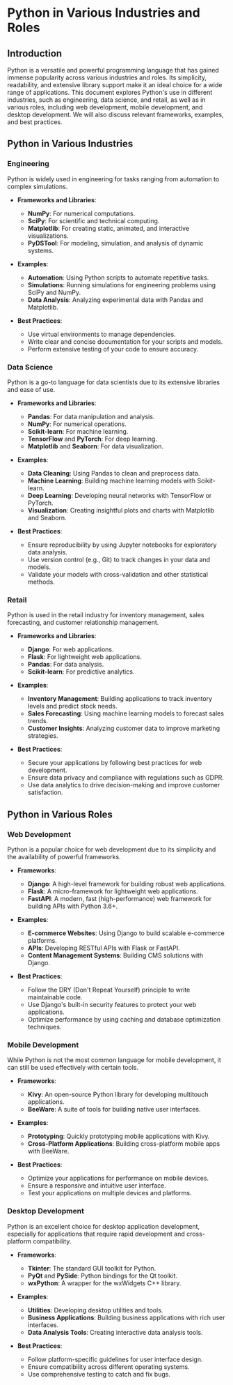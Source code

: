 # Python in Various Industries and Roles

## Introduction

Python is a versatile and powerful programming language that has gained immense popularity across various industries and roles. Its simplicity, readability, and extensive library support make it an ideal choice for a wide range of applications. This document explores Python's use in different industries, such as engineering, data science, and retail, as well as in various roles, including web development, mobile development, and desktop development. We will also discuss relevant frameworks, examples, and best practices.

## Python in Various Industries

### Engineering

Python is widely used in engineering for tasks ranging from automation to complex simulations.

- **Frameworks and Libraries**:

  - **NumPy**: For numerical computations.
  - **SciPy**: For scientific and technical computing.
  - **Matplotlib**: For creating static, animated, and interactive visualizations.
  - **PyDSTool**: For modeling, simulation, and analysis of dynamic systems.

- **Examples**:

  - **Automation**: Using Python scripts to automate repetitive tasks.
  - **Simulations**: Running simulations for engineering problems using SciPy and NumPy.
  - **Data Analysis**: Analyzing experimental data with Pandas and Matplotlib.

- **Best Practices**:
  - Use virtual environments to manage dependencies.
  - Write clear and concise documentation for your scripts and models.
  - Perform extensive testing of your code to ensure accuracy.

### Data Science

Python is a go-to language for data scientists due to its extensive libraries and ease of use.

- **Frameworks and Libraries**:

  - **Pandas**: For data manipulation and analysis.
  - **NumPy**: For numerical operations.
  - **Scikit-learn**: For machine learning.
  - **TensorFlow** and **PyTorch**: For deep learning.
  - **Matplotlib** and **Seaborn**: For data visualization.

- **Examples**:

  - **Data Cleaning**: Using Pandas to clean and preprocess data.
  - **Machine Learning**: Building machine learning models with Scikit-learn.
  - **Deep Learning**: Developing neural networks with TensorFlow or PyTorch.
  - **Visualization**: Creating insightful plots and charts with Matplotlib and Seaborn.

- **Best Practices**:
  - Ensure reproducibility by using Jupyter notebooks for exploratory data analysis.
  - Use version control (e.g., Git) to track changes in your data and models.
  - Validate your models with cross-validation and other statistical methods.

### Retail

Python is used in the retail industry for inventory management, sales forecasting, and customer relationship management.

- **Frameworks and Libraries**:

  - **Django**: For web applications.
  - **Flask**: For lightweight web applications.
  - **Pandas**: For data analysis.
  - **Scikit-learn**: For predictive analytics.

- **Examples**:

  - **Inventory Management**: Building applications to track inventory levels and predict stock needs.
  - **Sales Forecasting**: Using machine learning models to forecast sales trends.
  - **Customer Insights**: Analyzing customer data to improve marketing strategies.

- **Best Practices**:
  - Secure your applications by following best practices for web development.
  - Ensure data privacy and compliance with regulations such as GDPR.
  - Use data analytics to drive decision-making and improve customer satisfaction.

## Python in Various Roles

### Web Development

Python is a popular choice for web development due to its simplicity and the availability of powerful frameworks.

- **Frameworks**:

  - **Django**: A high-level framework for building robust web applications.
  - **Flask**: A micro-framework for lightweight web applications.
  - **FastAPI**: A modern, fast (high-performance) web framework for building APIs with Python 3.6+.

- **Examples**:

  - **E-commerce Websites**: Using Django to build scalable e-commerce platforms.
  - **APIs**: Developing RESTful APIs with Flask or FastAPI.
  - **Content Management Systems**: Building CMS solutions with Django.

- **Best Practices**:
  - Follow the DRY (Don't Repeat Yourself) principle to write maintainable code.
  - Use Django's built-in security features to protect your web applications.
  - Optimize performance by using caching and database optimization techniques.

### Mobile Development

While Python is not the most common language for mobile development, it can still be used effectively with certain tools.

- **Frameworks**:

  - **Kivy**: An open-source Python library for developing multitouch applications.
  - **BeeWare**: A suite of tools for building native user interfaces.

- **Examples**:

  - **Prototyping**: Quickly prototyping mobile applications with Kivy.
  - **Cross-Platform Applications**: Building cross-platform mobile apps with BeeWare.

- **Best Practices**:
  - Optimize your applications for performance on mobile devices.
  - Ensure a responsive and intuitive user interface.
  - Test your applications on multiple devices and platforms.

### Desktop Development

Python is an excellent choice for desktop application development, especially for applications that require rapid development and cross-platform compatibility.

- **Frameworks**:

  - **Tkinter**: The standard GUI toolkit for Python.
  - **PyQt** and **PySide**: Python bindings for the Qt toolkit.
  - **wxPython**: A wrapper for the wxWidgets C++ library.

- **Examples**:

  - **Utilities**: Developing desktop utilities and tools.
  - **Business Applications**: Building business applications with rich user interfaces.
  - **Data Analysis Tools**: Creating interactive data analysis tools.

- **Best Practices**:
  - Follow platform-specific guidelines for user interface design.
  - Ensure compatibility across different operating systems.
  - Use comprehensive testing to catch and fix bugs.

